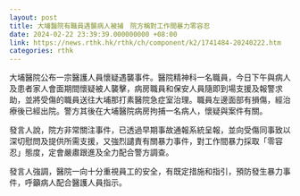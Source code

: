 ```yaml
---
layout: post
title: 大埔醫院有職員遇襲病人被捕　院方稱對工作間暴力零容忍
date: 2024-02-22 23:39:39.000000000 +08:00
link: https://news.rthk.hk/rthk/ch/component/k2/1741484-20240222.htm
categories: rthk
---
```


大埔醫院公布一宗醫護人員懷疑遇襲事件。醫院精神科一名職員，今日下午與病人及患者家人會面期間懷疑被人襲擊，病房職員和保安人員隨即到場支援及報警求助，並將受傷的職員送往大埔那打素醫院急症室治理。職員左邊面部有損傷，經治療後已經出院。警方其後在大埔醫院病房拘捕一名病人，懷疑與案件有關。

發言人說，院方非常關注事件，已透過早期事故通報系統呈報，並向受傷同事致以深切慰問及提供所需支援，又強烈譴責有關暴力事件，對工作間暴力採取「零容忍」態度，定會嚴肅跟進及全力配合警方調查。

發言人強調，醫院一向十分重視員工的安全，有既定措施和指引，預防發生暴力事件，呼籲病人配合醫護人員指示。
